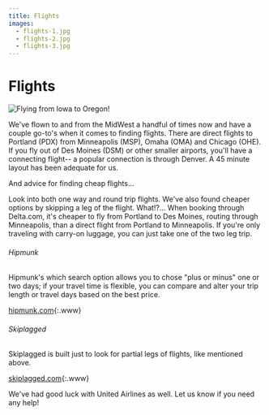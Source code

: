 ```yaml
---
title: Flights
images:
  - flights-1.jpg
  - flights-2.jpg
  - flights-3.jpg
---
```


# Flights

![Flying from Iowa to Oregon!](/images/fly-fly-ia-to-or.png)

We've flown to and from the MidWest a handful of times now and have a couple
go-to's when it comes to finding flights. There are direct flights to Portland
(PDX) from Minneapolis (MSP), Omaha (OMA) and Chicago (OHE). If you fly out of
Des Moines (DSM) or other smaller airports, you'll have a connecting flight--
a popular connection is through Denver. A 45 minute layout has been adequate
for us.

And advice for finding cheap flights...

Look into both one way and round trip flights. We've also found cheaper options
by skipping a leg of the flight. What!?... When booking through Delta.com,
it's cheaper to fly from Portland to Des Moines, routing through Minneapolis,
than a direct flight from Portland to Minneapolis. If you're only traveling
with carry-on luggage, you can just take one of the two leg trip.

###### Hipmunk

Hipmunk's which search option allows you to chose "plus or minus" one or two
days; if your travel time is flexible, you can compare and alter your trip
length or travel days based on the best price.

[hipmunk.com](https://www.hipmunk.com/){:.www}

###### Skiplagged

Skiplagged is built just to look for partial legs of flights, like mentioned
above.

[skiplagged.com](https://skiplagged.com/){:.www}

We've had good luck with United Airlines as well. Let us know if you need
any help!
